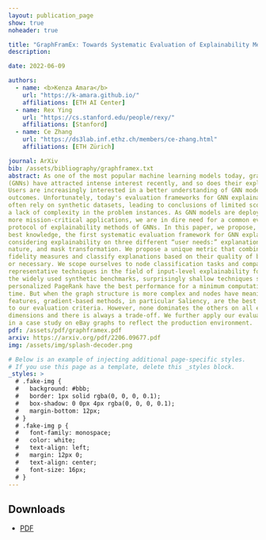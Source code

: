 ```yaml
---
layout: publication_page
show: true
noheader: true

title: "GraphFramEx: Towards Systematic Evaluation of Explainability Methods for Graph Neural Networks"
description: 

date: 2022-06-09

authors:
  - name: <b>Kenza Amara</b>
    url: "https://k-amara.github.io/"
    affiliations: [ETH AI Center]
  - name: Rex Ying
    url: "https://cs.stanford.edu/people/rexy/"
    affiliations: [Stanford]
  - name: Ce Zhang
    url: "https://ds3lab.inf.ethz.ch/members/ce-zhang.html"
    affiliations: [ETH Zürich]

journal: ArXiv
bib: /assets/bibliography/graphframex.txt
abstract: As one of the most popular machine learning models today, graph neural networks
(GNNs) have attracted intense interest recently, and so does their explainability.
Users are increasingly interested in a better understanding of GNN models and their
outcomes. Unfortunately, today's evaluation frameworks for GNN explainability
often rely on synthetic datasets, leading to conclusions of limited scope due to
a lack of complexity in the problem instances. As GNN models are deployed to
more mission-critical applications, we are in dire need for a common evaluation
protocol of explainability methods of GNNs. In this paper, we propose, to our
best knowledge, the first systematic evaluation framework for GNN explainability,
considering explainability on three different “user needs:” explanation focus, mask
nature, and mask transformation. We propose a unique metric that combines the
fidelity measures and classify explanations based on their quality of being sufficient
or necessary. We scope ourselves to node classification tasks and compare the most
representative techniques in the field of input-level explainability for GNNs. For
the widely used synthetic benchmarks, surprisingly shallow techniques such as
personalized PageRank have the best performance for a minimum computation
time. But when the graph structure is more complex and nodes have meaningful
features, gradient-based methods, in particular Saliency, are the best according
to our evaluation criteria. However, none dominates the others on all evaluation
dimensions and there is always a trade-off. We further apply our evaluation protocol
in a case study on eBay graphs to reflect the production environment.
pdf: /assets/pdf/graphframex.pdf
arxiv: https://arxiv.org/pdf/2206.09677.pdf
img: /assets/img/splash-decoder.png

# Below is an example of injecting additional page-specific styles.
# If you use this page as a template, delete this _styles block.
_styles: >
  # .fake-img {
  #   background: #bbb;
  #   border: 1px solid rgba(0, 0, 0, 0.1);
  #   box-shadow: 0 0px 4px rgba(0, 0, 0, 0.1);
  #   margin-bottom: 12px;
  # }
  # .fake-img p {
  #   font-family: monospace;
  #   color: white;
  #   text-align: left;
  #   margin: 12px 0;
  #   text-align: center;
  #   font-size: 16px;
  # }
---
```


## Downloads

- [PDF]({{page.pdf}})
